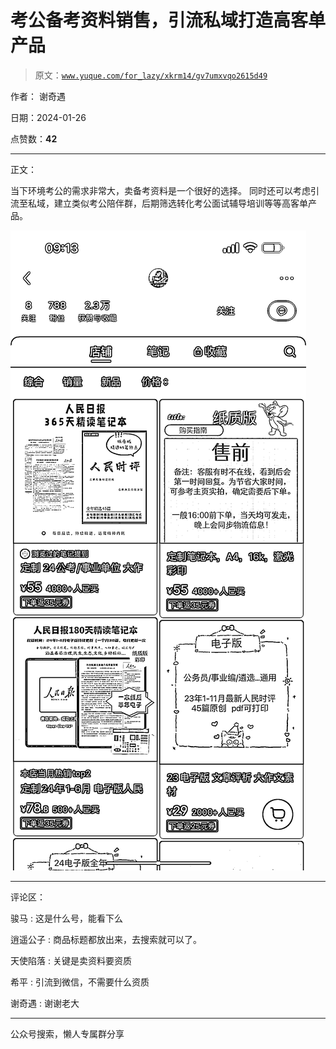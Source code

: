 # 考公备考资料销售，引流私域打造高客单产品

> 原文：[`www.yuque.com/for_lazy/xkrm14/gv7umxvqo2615d49`](https://www.yuque.com/for_lazy/xkrm14/gv7umxvqo2615d49)

作者： 谢奇遇

日期：2024-01-26

点赞数：**42**

* * *

正文：

当下环境考公的需求非常大，卖备考资料是一个很好的选择。 同时还可以考虑引流至私域，建立类似考公陪伴群，后期筛选转化考公面试辅导培训等等高客单产品。

![](img/fae3d475bd2bfbe1685ffef59fc6bfee.png)

* * *

评论区：

骏马 : 这是什么号，能看下么

逍遥公子 : 商品标题都放出来，去搜索就可以了。

天使陷落 : 关键是卖资料要资质

希平 : 引流到微信，不需要什么资质

谢奇遇 : 谢谢老大

* * *

公众号搜索，懒人专属群分享